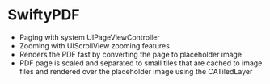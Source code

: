 # SwiftyPDF

 * Paging with system UIPageViewController 
 * Zooming with UIScrollView zooming features
 * Renders the PDF fast by converting the page to placeholder image
 * PDF page is scaled and separated to small tiles that are cached to image files and rendered over the placeholder image using the CATiledLayer
